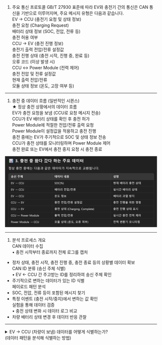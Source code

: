 1. 주요 통신 프로토콜 GB/T 27930 표준에 따라 EV와 충전기 간의 통신은 CAN 통신을 기반으로 이루어지며, 주요 메시지 유형은 다음과 같습니다.  
EV → CCU (충전기 요청 및 상태 정보)  
충전 요청 (Charging Request)  
배터리 상태 정보 (SOC, 전압, 전류 등)  
충전 허용 여부  
CCU → EV (충전 진행 정보)  
충전기 출력 전압/전류 설정값  
충전 진행 상태 (충전 시작, 진행 중, 완료 등)  
오류 코드 (이상 발생 시)  
CCU ↔ Power Module (전력 제어)  
충전 전압 및 전류 설정값  
현재 출력 전압/전류  
모듈 상태 정보 (온도, 고장 여부 등)  
  
---  
1. 충전 중 데이터 흐름 (일반적인 시퀸스)  
★ 정상 충전 상황에서의 데이터 흐름  
EV가 충전 요청을 보냄 (CCU로 요청 메시지 전송)  
CCU가 EV 배터리 상태를 확인 후 충전 허가  
Power Module에 적절한 전압/전류 출력 요청  
Power Module이 설정값을 적용하고 충전 진행  
충전 중에는 EV가 주기적으로 SOC 및 상태 정보 전송  
CCU가 충전 상태를 모니터링하며 Power Module 제어  
충전 완료 또는 EV에서 충전 중지 요청 시 충전 종료  
  
![IMAGE](https://raw.githubusercontent.com/nogi-bot/resources/main/starpolar/images/925556f0-1e39-4805-ba38-feb5b9698f6f-image.png)  
  
---  
1. 분석 프로세스 개요  
CAN 데이터 수집  
• 충전 시작부터 종료까지 전체 로그를 캡처  
* 정차 상태, 충전 시작, 충전 진행 중, 충전 종료 등의 상황별 데이터 확보  
CAN ID 분류 (송신 주체 식별)  
• EV ← CCU 간 주고받는 ID를 정리하여 송신 주체 확인  
* 주기적으로 변하는 데이터가 있는 ID 식별  
페이로드 패턴 분석  
* SOC, 전압, 전류 등이 포함된 메시지 찾기  
* 특정 이벤트 (충전 시작/중지)에서 변하는 값 확인  
실험을 통해 데이터 검증  
• 충전 상태 변화 시 데이터 로그 비교  
* 차량 배터리 상태 변경 후 데이터 반응 관찰  
  
---  
<details><summary>EV → CCU (차량이 보냄) 데이터를 어떻게 식별하는가?<br>(데이터 패턴을 분석해 식별하는 방법)</summary>  
  
  ## **1. CAN 메시지 송수신 패턴 분석 (순서 확인)**<br>  
먼저, **시간순으로 정렬된 CAN 로그를 확인**합니다.  
* EV → CCU 메시지는 **항상 먼저 전송됨**  
* CCU → EV 메시지는 **EV 메시지에 대한 응답**  
✅ **예제 CAN 로그 (시간순 정렬):**  
```plain text  
makefile
복사편집
Timestamp      CAN ID       DLC   Data
-----------------------------------------------------
12:00:00.001   0x1801F456   8     01 00 00 00 00 00 00 00  (EV → CCU, 충전 요청)
12:00:00.002   0x1802F4F4   8     01 00 00 00 00 00 00 00  (CCU → EV, 충전 승인)
12:00:00.003   0x1806F456   8     50 12 34 56 78 9A BC DE  (EV → CCU, 배터리 상태)
12:00:00.004   0x1806F4F4   8     60 00 12 34 56 78 9A BC  (CCU → EV, 충전 상태)

  
```  
🚀 **분석:**  
1️⃣ `0x1801F456` 메시지가 **충전 요청**으로 먼저 전송됨 → **EV가 보낸 메시지**  
2️⃣ `0x1802F4F4` 메시지가 **충전 승인**으로 뒤따라 옴 → **CCU가 응답**  
3️⃣ `0x1806F456` 메시지가 **배터리 상태**로 주기적으로 전송됨 → **EV가 보냄**  
4️⃣ `0x1806F4F4` 메시지가 **충전기 상태** 전송 → **CCU가 보냄**  
**✅ 결론:**  
* **항상 먼저 전송되는 메시지**는 **EV에서 CCU로 보내는 것**  
* **CCU 메시지는 EV 메시지에 대한 응답으로 등장**  
---  
## **🔹 2. CAN ID 규칙 분석 (GB/T 27930 표준 기반)**<br>  
GB/T 27930 표준에 따르면, CAN ID는 특정 패턴을 따릅니다.  
|**CAN ID 패턴**|**송신 주체**|**의미**|  
|:---|:---|:---|
|`0x1801F456`|**EV → CCU**|충전 요청|  
|`0x1802F4F4`|**CCU → EV**|충전 승인/거부|  
|`0x1806F456`|**EV → CCU**|배터리 상태 정보 (SOC, 전압, 전류)|  
|`0x1806F4F4`|**CCU → EV**|충전 상태 정보 (전압, 전류)|  
🚀 **ID 패턴 분석 요약:**  
* `F456` → **EV에서 보냄 (EV → CCU)**  
* `F4F4` → **CCU에서 보냄 (CCU → EV)**  
**✅ 결론:**  
* **ID 끝자리가 ****`F456`****이면 EV 송신 데이터**  
* **ID 끝자리가 ****`F4F4`****이면 CCU 송신 데이터**  
---  
## **🔹 3. 데이터 패턴 분석 (SOC, 전압, 전류 변화 확인)**<br>  
EV는 주기적으로 \*\*배터리 상태(SOC, 전압, 전류)\*\*를 전송합니다.  
* SOC(State of Charge) 값이 **변화하는 메시지**는 EV에서 보낸 것  
✅ **EV에서 보내는 배터리 상태 로그 예제:**  
```plain text  
java
복사편집
Timestamp      CAN ID       DLC   Data
-----------------------------------------------------
12:00:10.000   0x1806F456   8     50 12 34 56 78 9A BC DE  (SOC 50%)
12:00:15.000   0x1806F456   8     52 12 34 56 78 9A BC DE  (SOC 52%)
12:00:20.000   0x1806F456   8     54 12 34 56 78 9A BC DE  (SOC 54%)

  
```  
🚀 **분석:**  
* `0x1806F456` 메시지가 **SOC 50% → 52% → 54%로 변화**  
* **EV가 실시간으로 배터리 정보를 보내고 있음**  
✅ **CCU에서 보내는 충전 상태 로그 예제:**  
```plain text  
java
복사편집
Timestamp      CAN ID       DLC   Data
-----------------------------------------------------
12:00:10.000   0x1806F4F4   8     60 00 12 34 56 78 9A BC  (충전기 설정 전압)
12:00:15.000   0x1806F4F4   8     60 00 12 34 56 78 9A BD  (충전기 전압 조정)
12:00:20.000   0x1806F4F4   8     60 00 12 34 56 78 9A BE  (충전기 전압 조정)

  
```  
🚀 **분석:**  
* `0x1806F4F4` 메시지가 **충전기 전압을 주기적으로 설정**  
* **CCU가 충전 상태를 전송하고 있음**  
**✅ 결론:**  
* **SOC, 전압, 전류 변화 메시지는 EV가 보낸 것**  
* **충전 상태 설정 메시지는 CCU가 보낸 것**  
---  
## **🔹 4. 충전 이벤트 분석 (충전 시작/종료 시점 확인)**<br>  
**충전이 시작되거나 종료될 때 어떤 메시지가 먼저 오는지 확인**하면 EV 송신 데이터를 쉽게 구분할 수 있습니다.  
✅ **충전 시작 로그 예제:**  
```plain text  
makefile
복사편집
12:00:00.001   0x1801F456   (EV → CCU, 충전 요청)
12:00:00.002   0x1802F4F4   (CCU → EV, 충전 승인)

  
```  
🚀 **분석:**  
* `0x1801F456` 메시지가 먼저 등장 → **EV가 충전 요청을 보냄**  
* `0x1802F4F4` 메시지가 응답 → **CCU가 승인**  
✅ **충전 종료 로그 예제:**  
```plain text  
makefile
복사편집
12:30:00.001   0x1808F4F4   (CCU → EV, 충전 종료 요청)
12:30:00.002   0x1809F456   (EV → CCU, 충전 종료 확인)

  
```  
🚀 **분석:**  
* `0x1808F4F4` 메시지가 먼저 등장 → **CCU가 충전 종료 신호 전송**  
* `0x1809F456` 메시지가 응답 → **EV가 충전 종료 확인**  
**✅ 결론:**  
* **충전 시작 시** 먼저 등장하는 메시지는 **EV 송신**  
* **충전 종료 시** 마지막으로 등장하는 메시지는 **EV 송신**  
---  
## **✅ 결론: EV 송신 메시지를 확인하는 방법**<br>  
1️⃣ **CAN 메시지 송수신 순서 분석** → **EV 메시지가 먼저 등장**  
2️⃣ **CAN ID 규칙 분석** → **ID 끝자리가 ****`F456`****이면 EV가 송신**  
3️⃣ **데이터 패턴 분석** → **SOC, 전압, 전류 변화 메시지는 EV가 보냄**  
4️⃣ **충전 이벤트 분석** → **충전 요청/종료 시 먼저 등장하는 메시지는 EV 송신**  
</details>  
  
